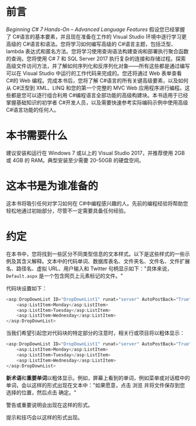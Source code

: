 # 前言

*Beginning C# 7 Hands-On – Advanced Language Features* 假设您已经掌握了 C#语言的基本要素，并且现在准备在工作的 Visual Studio 环境中逐行学习更高级的 C#语言和语法。您将学习如何编写高级的 C#语言主题，包括泛型、lambda 表达式和匿名方法。您将学习使用查询语法构建查询和部署执行聚合函数的查询。您将使用 C# 7 和 SQL Server 2017 执行复杂的连接和存储过程。探索高级文件访问方法，并了解如何序列化和反序列化对象——所有这些都是通过编写可以在 Visual Studio 中运行的工作代码来完成的。您还将通过 Web 表单查看 C#的 Web 编程。完成本书后，您将了解 C#语言的所有关键高级要素，以及如何从 C#泛型到 XML、LINQ 和您的第一个完整的 MVC Web 应用程序进行编程。这些都是您可以逐行组合利用 C#编程语言全部功能的高级构建块。本书适用于已经掌握基础知识的初学者 C#开发人员，以及需要快速参考实际编码示例中使用高级 C#语言功能的任何人。

# 本书需要什么

建议安装和运行在 Windows 7 或以上的 Visual Studio 2017，并推荐使用 2GB 或 4GB 的 RAM。典型安装至少需要 20-50GB 的硬盘空间。

# 这本书是为谁准备的

这本书将吸引任何对学习如何在 C#中编程感兴趣的人。先前的编程经验将帮助您轻松地通过初始部分，尽管不一定需要具备任何经验。

# 约定

在本书中，您将找到一些区分不同类型信息的文本样式。以下是这些样式的一些示例及其含义解释。文本中的代码单词、数据库表名、文件夹名、文件名、文件扩展名、路径名、虚拟 URL、用户输入和 Twitter 句柄显示如下："具体来说，`Default.aspx` 是一个包含网页上元素标记的文件。"

代码块设置如下：

```cs
<asp:DropDownList ID="DropDownList1" runat="server" AutoPostBack="True">
    <asp:ListItem>Monday</asp:ListItem>
    <asp:ListItem>Tuesday</asp:ListItem>
    <asp:ListItem>Wednesday</asp:ListItem>
</asp:DropDownList>
```

当我们希望引起您对代码块的特定部分的注意时，相关行或项目将以粗体显示：

```cs
<asp:DropDownList ID="DropDownList1" runat="server" AutoPostBack="True">
    <asp:ListItem>Monday</asp:ListItem>
    <asp:ListItem>Tuesday</asp:ListItem>
    <asp:ListItem>Wednesday</asp:ListItem>
</asp:DropDownList>
```

**新术语**和**重要单词**以粗体显示。例如，屏幕上看到的单词，例如菜单或对话框中的单词，会以这样的形式出现在文本中："如果愿意，点击 浏览 并将文件保存到您选择的位置，然后点击 确定。"

警告或重要说明会出现在这样的形式。

提示和技巧会以这样的形式出现。
